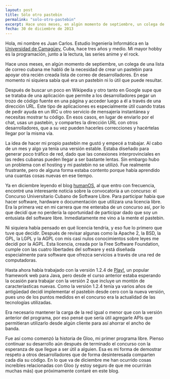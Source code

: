 ```yaml
---
layout: post
title: Sólo otro pastebin
permalink: "solo-otro-pastebin"
excerpt: Hace unos meses, en algún momento de septiembre, un colega de una lista de correo cubana me habló de la necesidad de crear un pastebin para apoyar otra recién creada lista de correo de desarrolladores. En ese momento ni siquiera sabía qué era un pastebin ni lo útil que puede resultar...
fecha: 30 de diciembre de 2013
---
```

Hola, mi nombre es Juan Carlos. Estudio Ingeniería Informática en la [Universidad de Camagüey](http://www.reduc.edu.cu), Cuba, hace tres años y medio. Mi mayor hobby es la programación, junto a la lectura, las series anime y el rock.

Hace unos meses, en algún momento de septiembre, un colega de una lista de correo cubana me habló de la necesidad de crear un pastebin para apoyar otra recién creada lista de correo de desarrolladores. En ese momento ni siquiera sabía qué era un pastebin ni lo útil que puede resultar.

Después de buscar un poco en Wikipedia y otro tanto en Google supe que se trataba de una aplicación que permite a los desarrolladores pegar un trozo de código fuente en una página y acceder luego a él a través de una dirección URL. Este tipo de aplicaciones es especialmente útil cuando tratas de pedir ayuda en un IRC u otro servicio de mensajería instantánea y necesitas mostrar tu código. En esos casos, en lugar de enviarlo por el chat, usas un pastebin, y compartes la dirección URL con otros desarrolladores, que a su vez pueden hacerles correcciones y hacértelas llegar por la misma vía.

La idea de hacer mi propio pastebin me gustó y empecé a trabajar. Al cabo de un mes y algo ya tenía una versión estable. Estaba diseñado para generar poco tráfico de red, dado que las conexiones interprovinciales en las redes cubanas pueden llegar a ser bastante lentas. Sin embargo hubo un problema con el hosting y mi pastebin no se utilizó. Fue realmente frustrante, pero de alguna forma estaba contento porque había aprendido una cuantas cosas nuevas en ese tiempo.

Ya en diciembre leyendo el blog [humanOS](http://humanos.uci.cu), al que entro con frecuencia, encontré una interesante noticia sobre la convocatoria a un concurso: el Concurso Universitario Cubano de Software Libre. Para participar había que hacer software, hardware o documentación que utilizara una licencia libre. Era la primera vez en mi carrera que me enteraba de un concurso así, por lo que decidí que no perdería la oportunidad de participar dado que soy un entusiata del software libre. Inmediatamente me vino a la mente el pastebin.

Ni siquiera había pensado en qué licencia tendría, y eso fue lo primero que tuve que decidir. Después de revisar algunas como la Apache 2, la BSD, la GPL, la LGPL y la AGPL con mis casi nulos conocimientos sobre leyes me decidí por la AGPL. Esta licencia, creada por la Free Software Foundation, cumple con las cuatro libertades del software y está diseñada especialmente para software que ofrezca servicios a través de una red de computadoras. 

Hasta ahora había trabajado con la versión 1.2.4 de [Play!](http://www.playframework.com), un popular framework web para Java, pero desde el curso anterior estaba esperando la ocasión para trabajar con la versión 2 que incluye un montón de caracteríasticas nuevas. Como la versión 1.2.4 tenía ya varios años de antigüedad decidí implementar el pastebin desde cero con la nueva versión, pues uno de los puntos medidos en el concurso era la actualidad de las tecnologías utilizadas.

Era necesario mantener la carga de la red igual o menor que con la versión anterior del programa, por eso pensé que sería útil agregarle APIs que permitieran utilizarlo desde algún cliente para así ahorrar el ancho de banda.

Fue así como comenzó la historia de Gloo, mi primer programa libre. Pienso continuar su desarrollo aún después de terminado el concurso con la esperanza de que llegue a ser útil a alguien. Esa es mi forma de demostrar respeto a otros desarrolladores que de forma desinteresada comparten cada día su código. En lo que va de diciembre me han ocurrido cosas increíbles relacionadas con Gloo (y estoy seguro de que me ocurrirán muchas más) que próximamente contaré en este blog.

